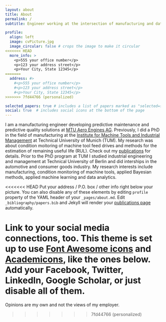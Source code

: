 ```yaml
---
layout: about
title: About
permalink: /
subtitle: Engineer working at the intersection of manufacturing and data analytics # <a href='https://www.mec.ed.tum.de/en/iwb/homepage/'>Technical University of Munich (TUM)</a>

profile:
  align: left
  image: cvPicture.jpg
  image_circular: false # crops the image to make it circular
<<<<<<< HEAD
  more_info: >
    <p>555 your office number</p>
    <p>123 your address street</p>
    <p>Your City, State 12345</p>
=======
  address: #>
    #<p>555 your office number</p>
    #<p>123 your address street</p>
    #<p>Your City, State 12345</p>
>>>>>>> 7fd44766 (personalized)

selected_papers: true # includes a list of papers marked as "selected={true}"
social: true  # includes social icons at the bottom of the page
---
```


I am a manufacturing engineer developing predictive maintenance and predictive quality solutions at [MTU Aero Engines AG](https://www.mtu.de/). Previously, I did a PhD in the field of manufacturing at the [Institute for Machine Tools and Industrial Management](https://www.mec.ed.tum.de/en/iwb/homepage/) at Technical University of Munich (TUM). My research was about condition moitoring of machine tool feed drives and methods for the estimation of remaining useful life (RUL). Check out my [publications](/publications/) for details. Prior to the PhD program at TUM I studied industrial engineering and management at Technical University of Berlin and did interships in the automotive and consumer goods industry. 
My research interests include manufacturing, condition monitoring of machine tools, applied Bayesian methods, applied machine learning and data analytics.  

<<<<<<< HEAD
Put your address / P.O. box / other info right below your picture. You can also disable any of these elements by editing `profile` property of the YAML header of your `_pages/about.md`. Edit `_bibliography/papers.bib` and Jekyll will render your [publications page](/al-folio/publications/) automatically.

Link to your social media connections, too. This theme is set up to use [Font Awesome icons](https://fontawesome.com/) and [Academicons](https://jpswalsh.github.io/academicons/), like the ones below. Add your Facebook, Twitter, LinkedIn, Google Scholar, or just disable all of them.
=======
Opinions are my own and not the views of my employer.
>>>>>>> 7fd44766 (personalized)
